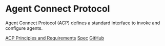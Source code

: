 # Agent Connect Protocol

Agent Connect Protocol (ACP) defines a standard interface to invoke and configure agents.

[ACP Principles and Requirements](https://docs.agntcy.org/pages/connect.html)
[Spec](https://agntcy.github.io/acp-spec/openapi.html)
[GitHub](https://github.com/agntcy/acp-spec/)


